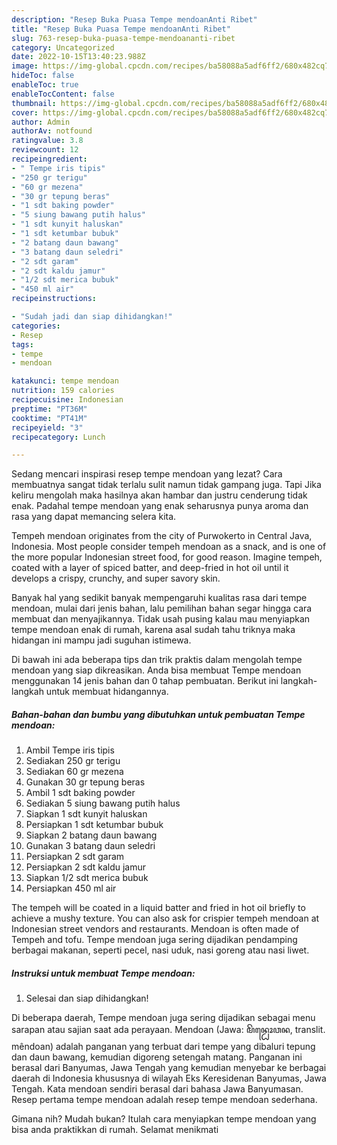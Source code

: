 ```yaml
---
description: "Resep Buka Puasa Tempe mendoanAnti Ribet"
title: "Resep Buka Puasa Tempe mendoanAnti Ribet"
slug: 763-resep-buka-puasa-tempe-mendoananti-ribet
category: Uncategorized
date: 2022-10-15T13:40:23.988Z
image: https://img-global.cpcdn.com/recipes/ba58088a5adf6ff2/680x482cq70/tempe-mendoan-foto-resep-utama.jpg
hideToc: false
enableToc: true
enableTocContent: false
thumbnail: https://img-global.cpcdn.com/recipes/ba58088a5adf6ff2/680x482cq70/tempe-mendoan-foto-resep-utama.jpg
cover: https://img-global.cpcdn.com/recipes/ba58088a5adf6ff2/680x482cq70/tempe-mendoan-foto-resep-utama.jpg
author: Admin
authorAv: notfound
ratingvalue: 3.8
reviewcount: 12
recipeingredient:
- " Tempe iris tipis"
- "250 gr terigu"
- "60 gr mezena"
- "30 gr tepung beras"
- "1 sdt baking powder"
- "5 siung bawang putih halus"
- "1 sdt kunyit haluskan"
- "1 sdt ketumbar bubuk"
- "2 batang daun bawang"
- "3 batang daun seledri"
- "2 sdt garam"
- "2 sdt kaldu jamur"
- "1/2 sdt merica bubuk"
- "450 ml air"
recipeinstructions:

- "Sudah jadi dan siap dihidangkan!"
categories:
- Resep
tags:
- tempe
- mendoan

katakunci: tempe mendoan 
nutrition: 159 calories
recipecuisine: Indonesian
preptime: "PT36M"
cooktime: "PT41M"
recipeyield: "3"
recipecategory: Lunch

---
```



Sedang mencari inspirasi resep tempe mendoan yang lezat? Cara membuatnya sangat tidak terlalu sulit namun tidak gampang juga. Tapi Jika keliru mengolah maka hasilnya akan hambar dan justru cenderung tidak enak. Padahal tempe mendoan yang enak seharusnya punya aroma dan rasa yang dapat memancing selera kita.


Tempeh mendoan originates from the city of Purwokerto in Central Java, Indonesia. Most people consider tempeh mendoan as a snack, and is one of the more popular Indonesian street food, for good reason. Imagine tempeh, coated with a layer of spiced batter, and deep-fried in hot oil until it develops a crispy, crunchy, and super savory skin.

Banyak hal yang sedikit banyak mempengaruhi kualitas rasa dari tempe mendoan, mulai dari jenis bahan, lalu pemilihan bahan segar hingga cara membuat dan menyajikannya. Tidak usah pusing kalau mau menyiapkan tempe mendoan enak di rumah, karena asal sudah tahu triknya maka hidangan ini mampu jadi suguhan istimewa.


Di bawah ini ada beberapa tips dan trik praktis dalam mengolah tempe mendoan yang siap dikreasikan. Anda bisa membuat Tempe mendoan menggunakan 14 jenis bahan dan 0 tahap pembuatan. Berikut ini langkah-langkah untuk membuat hidangannya.

<!--inarticleads1-->

##### Bahan-bahan dan bumbu yang dibutuhkan untuk pembuatan Tempe mendoan:

1. Ambil  Tempe iris tipis
1. Sediakan 250 gr terigu
1. Sediakan 60 gr mezena
1. Gunakan 30 gr tepung beras
1. Ambil 1 sdt baking powder
1. Sediakan 5 siung bawang putih halus
1. Siapkan 1 sdt kunyit haluskan
1. Persiapkan 1 sdt ketumbar bubuk
1. Siapkan 2 batang daun bawang
1. Gunakan 3 batang daun seledri
1. Persiapkan 2 sdt garam
1. Persiapkan 2 sdt kaldu jamur
1. Siapkan 1/2 sdt merica bubuk
1. Persiapkan 450 ml air


The tempeh will be coated in a liquid batter and fried in hot oil briefly to achieve a mushy texture. You can also ask for crispier tempeh mendoan at Indonesian street vendors and restaurants. Mendoan is often made of Tempeh and tofu. Tempe mendoan juga sering dijadikan pendamping berbagai makanan, seperti pecel, nasi uduk, nasi goreng atau nasi liwet. 

<!--inarticleads2-->

##### Instruksi untuk membuat Tempe mendoan:


1. Selesai dan siap dihidangkan!

Di beberapa daerah, Tempe mendoan juga sering dijadikan sebagai menu sarapan atau sajian saat ada perayaan. Mendoan (Jawa: ꦩꦼꦤ꧀ꦝꦺꦴꦮꦤ, translit. mêndoan) adalah panganan yang terbuat dari tempe yang dibaluri tepung dan daun bawang, kemudian digoreng setengah matang. Panganan ini berasal dari Banyumas, Jawa Tengah yang kemudian menyebar ke berbagai daerah di Indonesia khususnya di wilayah Eks Keresidenan Banyumas, Jawa Tengah. Kata mendoan sendiri berasal dari bahasa Jawa Banyumasan. Resep pertama tempe mendoan adalah resep tempe mendoan sederhana. 

Gimana nih? Mudah bukan? Itulah cara menyiapkan tempe mendoan yang bisa anda praktikkan di rumah. Selamat menikmati
